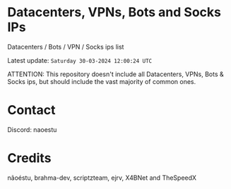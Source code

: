 # Datacenters, VPNs, Bots and Socks IPs
 
Datacenters / Bots / VPN / Socks ips list

Latest update: `Saturday 30-03-2024 12:00:24 UTC` 

ATTENTION: This repository doesn't include all Datacenters, VPNs, Bots & Socks ips, 
but should include the vast majority of common ones.

# Contact
Discord: naoestu

# Credits
nãoéstu, brahma-dev, scriptzteam, ejrv, X4BNet and TheSpeedX
